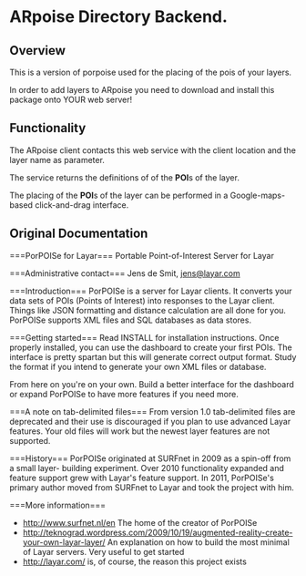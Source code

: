# ARpoise Directory Backend.

## Overview
This is a version of porpoise used for the placing of the pois of your layers.

In order to add layers to ARpoise you need to download and install this package onto YOUR web server!

## Functionality
The ARpoise client contacts this web service with the client location and the layer name as parameter.

The service returns the definitions of of the **POI**s of the layer.

The placing of the **POI**s of the layer can be performed in a Google-maps-based click-and-drag interface.

## Original Documentation
===PorPOISe for Layar===
Portable Point-of-Interest Server for Layar

===Administrative contact===
Jens de Smit, jens@layar.com

===Introduction===
PorPOISe is a server for Layar clients. It converts your data sets of POIs
(Points of Interest) into responses to the Layar client. Things like JSON
formatting and distance calculation are all done for you. PorPOISe supports
XML files and SQL databases as data stores.

===Getting started===
Read INSTALL for installation instructions. Once properly installed, you can
use the dashboard to create your first POIs. The interface is pretty spartan
but this will generate correct output format. Study the format if you intend to
generate your own XML files or database.

From here on you're on your own. Build a better interface for the dashboard or
expand PorPOISe to have more features if you need more.

===A note on tab-delimited files===
From version 1.0 tab-delimited files are deprecated and their use is
discouraged if you plan to use advanced Layar features. Your old files will
work but the newest layer features are not supported.

===History===
PorPOISe originated at SURFnet in 2009 as a spin-off from a small layer-
building experiment. Over 2010 functionality expanded and feature support
grew with Layar's feature support. In 2011, PorPOISe's primary author moved
from SURFnet to Layar and took the project with him.

===More information===
  * http://www.surfnet.nl/en The home of the creator of PorPOISe
  * http://teknograd.wordpress.com/2009/10/19/augmented-reality-create-your-own-layar-layer/ An explanation on how to build the most minimal of Layar servers. Very useful to get started
  * http://layar.com/ is, of course, the reason this project exists
